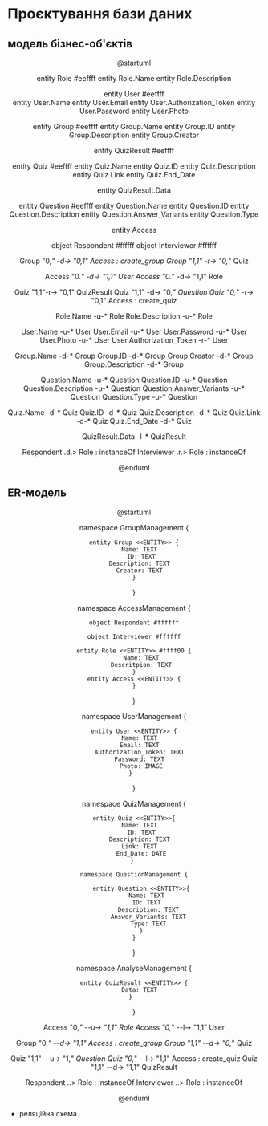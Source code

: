 # Проєктування бази даних

## модель бізнес-об'єктів

<center>  

@startuml 

entity Role #eeffff
entity Role.Name
entity Role.Description

entity User #eeffff   
entity User.Name
entity User.Email
entity User.Authorization_Token
entity User.Password
entity User.Photo

entity Group #eeffff
entity Group.Name
entity Group.ID
entity Group.Description
entity Group.Creator

entity QuizResult #eeffff

entity Quiz  #eeffff
entity Quiz.Name
entity Quiz.ID
entity Quiz.Description
entity Quiz.Link
entity Quiz.End_Date

entity QuizResult.Data

entity Question #eeffff
entity Question.Name
entity Question.ID
entity Question.Description
entity Question.Answer_Variants
entity Question.Type

entity Access

object Respondent #ffffff
object Interviewer #ffffff

Group "0,*" -d-> "0,1" Access : create_group
Group "1,1" -r-> "0,*" Quiz

Access "0.*" -d-> "1,1" User
Access "0.*" -d-> "1,1" Role

Quiz "1,1"-r-> "0,1" QuizResult
Quiz "1,1" -d-> "0,*" Question
Quiz "0,*" -r-> "0,1" Access : create_quiz

Role.Name -u-* Role
Role.Description -u-* Role

User.Name -u-* User
User.Email -u-* User
User.Password -u-* User
User.Photo -u-* User
User.Authorization_Token -r-* User

Group.Name -d-* Group
Group.ID -d-* Group
Group.Creator -d-* Group
Group.Description -d-* Group

Question.Name -u-* Question
Question.ID -u-* Question
Question.Description -u-* Question
Question.Answer_Variants -u-* Question
Question.Type -u-* Question

Quiz.Name -d-* Quiz
Quiz.ID -d-* Quiz
Quiz.Description -d-* Quiz
Quiz.Link -d-* Quiz
Quiz.End_Date -d-* Quiz

QuizResult.Data -l-* QuizResult

Respondent .d.> Role : instanceOf
Interviewer .r.> Role : instanceOf

@enduml    

</center>  

## ER-модель

<center>  

@startuml   

namespace GroupManagement {

    entity Group <<ENTITY>> {
        Name: TEXT 
        ID: TEXT
        Description: TEXT 
        Creator: TEXT 
    }
}

namespace AccessManagement {

    object Respondent #ffffff
    
    object Interviewer #ffffff

    entity Role <<ENTITY>> #ffff00 {
        Name: TEXT
        Descritpion: TEXT
    }
    entity Access <<ENTITY>> {
    }
}

namespace UserManagement {

    entity User <<ENTITY>> {
        Name: TEXT 
        Email: TEXT 
        Authorization_Token: TEXT 
        Password: TEXT 
        Photo: IMAGE
    }  
}

namespace QuizManagement {

    entity Quiz <<ENTITY>>{
        Name: TEXT 
        ID: TEXT
        Description: TEXT 
        Link: TEXT 
        End_Date: DATE
    } 
     
    namespace QuestionManagement {
    
        entity Question <<ENTITY>>{
            Name: TEXT 
            ID: TEXT 
            Description: TEXT
            Answer_Variants: TEXT
            Type: TEXT
        }
    }
}

namespace AnalyseManagement {

    entity QuizResult <<ENTITY>> {
        Data: TEXT 
    }  
}

Access "0,*" --u-> "1,1" Role
Access "0,*" --l-> "1,1" User

Group "0,*" --d-> "1,1" Access : create_group
Group "1,1" --d-> "0,*" Quiz

Quiz "1,1" --u-> "1,*" Question
Quiz "0,*" --l-> "1,1" Access : create_quiz
Quiz "1,1" --d-> "1,1" QuizResult


Respondent ..> Role : instanceOf
Interviewer ..> Role : instanceOf

@enduml    

</center>

- реляційна схема
